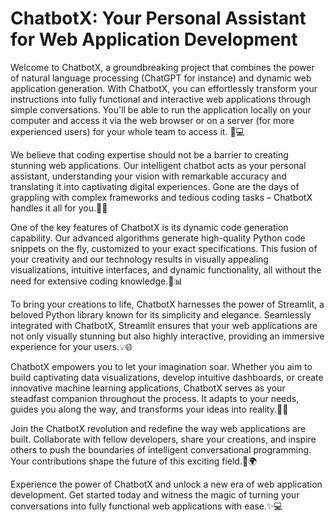 # ChatbotX: Your Personal Assistant for Web Application Development

Welcome to ChatbotX, a groundbreaking project that combines the power of natural language processing (ChatGPT for instance) and dynamic web application generation. With ChatbotX, you can effortlessly transform your instructions into fully functional and interactive web applications through simple conversations. You'll be able to run the application locally on your computer and access it via the web browser or on a server (for more experienced users) for your whole team to access it. 💬💻

We believe that coding expertise should not be a barrier to creating stunning web applications. Our intelligent chatbot acts as your personal assistant, understanding your vision with remarkable accuracy and translating it into captivating digital experiences. Gone are the days of grappling with complex frameworks and tedious coding tasks – ChatbotX handles it all for you.🚀✨

One of the key features of ChatbotX is its dynamic code generation capability. Our advanced algorithms generate high-quality Python code snippets on the fly, customized to your exact specifications. This fusion of your creativity and our technology results in visually appealing visualizations, intuitive interfaces, and dynamic functionality, all without the need for extensive coding knowledge.🎨📊

To bring your creations to life, ChatbotX harnesses the power of Streamlit, a beloved Python library known for its simplicity and elegance. Seamlessly integrated with ChatbotX, Streamlit ensures that your web applications are not only visually stunning but also highly interactive, providing an immersive experience for your users.💡🌐

ChatbotX empowers you to let your imagination soar. Whether you aim to build captivating data visualizations, develop intuitive dashboards, or create innovative machine learning applications, ChatbotX serves as your steadfast companion throughout the process. It adapts to your needs, guides you along the way, and transforms your ideas into reality.🎉🤝

Join the ChatbotX revolution and redefine the way web applications are built. Collaborate with fellow developers, share your creations, and inspire others to push the boundaries of intelligent conversational programming. Your contributions shape the future of this exciting field.🔗🌍

Experience the power of ChatbotX and unlock a new era of web application development. Get started today and witness the magic of turning your conversations into fully functional web applications with ease.✨💻